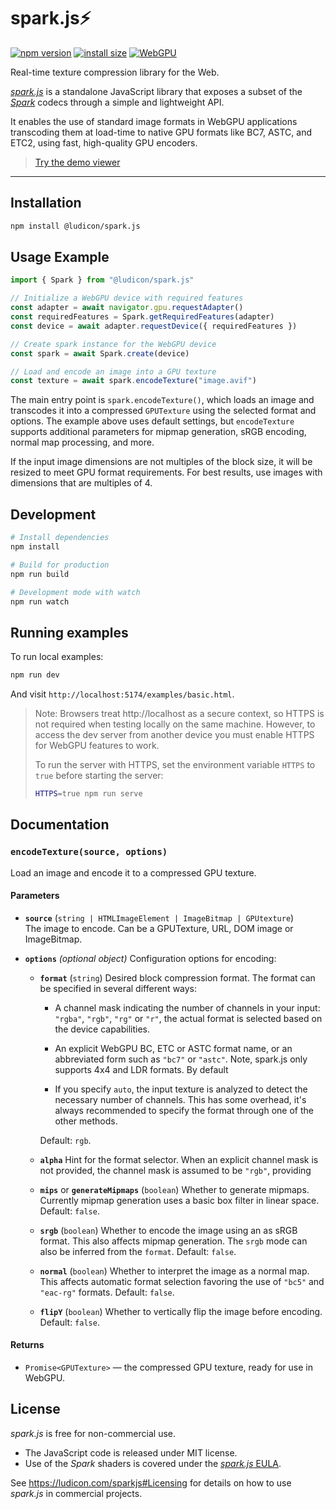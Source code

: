# spark.js⚡️

[![npm version](https://img.shields.io/npm/v/@ludicon/spark.js.svg)](https://www.npmjs.com/package/@ludicon/spark.js) [![install size](https://packagephobia.com/badge?p=@ludicon/spark.js)](https://packagephobia.com/result?p=@ludicon/spark.js) [![WebGPU](https://img.shields.io/badge/WebGPU-supported-green.svg)](https://developer.mozilla.org/en-US/docs/Web/API/WebGPU_API)

Real-time texture compression library for the Web.

[*spark.js*](https://ludicon.com/sparkjs) is a standalone JavaScript library that exposes a subset of the [*Spark*](https://ludicon.com/spark) codecs through a simple and lightweight API.

It enables the use of standard image formats in WebGPU applications transcoding them at load-time to native GPU formats like BC7, ASTC, and ETC2, using fast, high-quality GPU encoders.

> [Try the demo viewer](https://ludicon.com/sparkjs/viewer/)

---

## Installation

```bash
npm install @ludicon/spark.js
```

## Usage Example

```js
import { Spark } from "@ludicon/spark.js"

// Initialize a WebGPU device with required features
const adapter = await navigator.gpu.requestAdapter()
const requiredFeatures = Spark.getRequiredFeatures(adapter)
const device = await adapter.requestDevice({ requiredFeatures })

// Create spark instance for the WebGPU device
const spark = await Spark.create(device)

// Load and encode an image into a GPU texture
const texture = await spark.encodeTexture("image.avif")
```

The main entry point is `spark.encodeTexture()`, which loads an image and transcodes it into a compressed `GPUTexture` using the selected format and options. The example above uses default settings, but `encodeTexture` supports additional parameters for mipmap generation, sRGB encoding, normal map processing, and more.

If the input image dimensions are not multiples of the block size, it will be resized to meet GPU format requirements. For best results, use images with dimensions that are multiples of 4.


## Development

```bash
# Install dependencies
npm install

# Build for production
npm run build

# Development mode with watch
npm run watch
```


## Running examples

To run local examples:

```bash
npm run dev
```

And visit `http://localhost:5174/examples/basic.html`.

> Note: Browsers treat http://localhost as a secure context, so HTTPS is not required when testing locally on the same machine. However, to access the dev server from another device you must enable HTTPS for WebGPU features to work.
>
> To run the server with HTTPS, set the environment variable `HTTPS` to `true` before starting the server:
>
> ```bash
> HTTPS=true npm run serve
> ```


## Documentation

### `encodeTexture(source, options)`

Load an image and encode it to a compressed GPU texture.

#### Parameters

- **`source`** (`string | HTMLImageElement | ImageBitmap | GPUtexture`)  
  The image to encode. Can be a GPUTexture, URL, DOM image or ImageBitmap.

- **`options`** *(optional object)*
  Configuration options for encoding:

  - **`format`** (`string`)
    Desired block compression format. The format can be specified in several different ways:

      - A channel mask indicating the number of channels in your input: `"rgba"`, `"rgb"`, `"rg"` or `"r"`, the actual format is selected based on the device capabilities.

      - An explicit WebGPU BC, ETC or ASTC format name, or an abbreviated form such as `"bc7"` or `"astc"`. Note, spark.js only supports 4x4 and LDR formats. By default 

      - If you specify `auto`, the input texture is analyzed to detect the necessary number of channels. This has some overhead, it's always recommended to specify the format through one of the other methods. 
    
    Default: `rgb`.

  - **`alpha`** 
    Hint for the format selector. When an explicit channel mask is not provided, the channel mask is assumed to be `"rgb"`, providing 

  - **`mips`** or **`generateMipmaps`** (`boolean`)
    Whether to generate mipmaps. Currently mipmap generation uses a basic box filter in linear space. Default: `false`.

  - **`srgb`** (`boolean`)
    Whether to encode the image using an as sRGB format. This also affects mipmap generation. The `srgb` mode can also be inferred from the `format`. Default: `false`. 

  - **`normal`** (`boolean`)
    Whether to interpret the image as a normal map. This affects automatic format selection favoring the use of `"bc5"` and `"eac-rg"` formats. Default: `false`.

  - **`flipY`** (`boolean`)
    Whether to vertically flip the image before encoding. Default: `false`.

#### Returns

- `Promise<GPUTexture>` — the compressed GPU texture, ready for use in WebGPU.


## License

*spark.js* is free for non-commercial use. 

- The JavaScript code is released under MIT license. 
- Use of the *Spark* shaders is covered under the <a href="https://ludicon.com/sparkjs/eula.html">*spark.js* EULA</a>. 

See https://ludicon.com/sparkjs#Licensing for details on how to use *spark.js* in commercial projects. 

